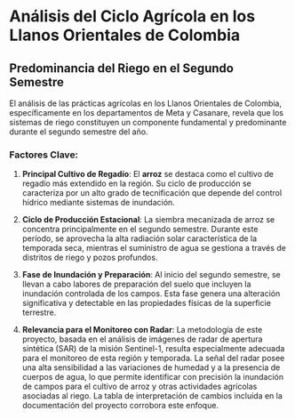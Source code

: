 # Análisis del Ciclo Agrícola en los Llanos Orientales de Colombia

## Predominancia del Riego en el Segundo Semestre

El análisis de las prácticas agrícolas en los Llanos Orientales de Colombia, específicamente en los departamentos de Meta y Casanare, revela que los sistemas de riego constituyen un componente fundamental y predominante durante el segundo semestre del año.

### Factores Clave:

1.  **Principal Cultivo de Regadío**: El **arroz** se destaca como el cultivo de regadío más extendido en la región. Su ciclo de producción se caracteriza por un alto grado de tecnificación que depende del control hídrico mediante sistemas de inundación.

2.  **Ciclo de Producción Estacional**: La siembra mecanizada de arroz se concentra principalmente en el segundo semestre. Durante este período, se aprovecha la alta radiación solar característica de la temporada seca, mientras el suministro de agua se gestiona a través de distritos de riego y pozos profundos.

3.  **Fase de Inundación y Preparación**: Al inicio del segundo semestre, se llevan a cabo labores de preparación del suelo que incluyen la inundación controlada de los campos. Esta fase genera una alteración significativa y detectable en las propiedades físicas de la superficie terrestre.

4.  **Relevancia para el Monitoreo con Radar**: La metodología de este proyecto, basada en el análisis de imágenes de radar de apertura sintética (SAR) de la misión Sentinel-1, resulta especialmente adecuada para el monitoreo de esta región y temporada. La señal del radar posee una alta sensibilidad a las variaciones de humedad y a la presencia de cuerpos de agua, lo que permite identificar con precisión la inundación de campos para el cultivo de arroz y otras actividades agrícolas asociadas al riego. La tabla de interpretación de cambios incluida en la documentación del proyecto corrobora este enfoque.
